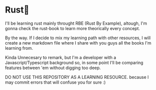 # Rust🎉

I'll be learning rust mainly throught RBE (Rust By Example), altough, I'm gonna check the rust-book to learn more theorically every concept.

By the way. If I decide to mix my learning path with other resources, I will create a new markdown file where I share with you guys all the books I'm learning from.

Kinda Unnecesary to remark, but I'm a developer with a Javascript/Typescript background so, in some point I'll be comparing features between 'em without digging too deep. 

DO NOT USE THIS REPOSITORY AS A LEARNING RESOURCE. because I may commit errors that will confuse you for sure :)



